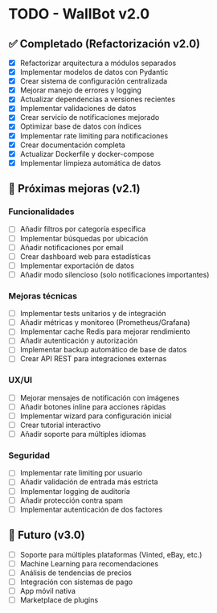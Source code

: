 # TODO - WallBot v2.0

## ✅ Completado (Refactorización v2.0)

- [x] Refactorizar arquitectura a módulos separados
- [x] Implementar modelos de datos con Pydantic
- [x] Crear sistema de configuración centralizada
- [x] Mejorar manejo de errores y logging
- [x] Actualizar dependencias a versiones recientes
- [x] Implementar validaciones de datos
- [x] Crear servicio de notificaciones mejorado
- [x] Optimizar base de datos con índices
- [x] Implementar rate limiting para notificaciones
- [x] Crear documentación completa
- [x] Actualizar Dockerfile y docker-compose
- [x] Implementar limpieza automática de datos

## 🚀 Próximas mejoras (v2.1)

### Funcionalidades
- [ ] Añadir filtros por categoría específica
- [ ] Implementar búsquedas por ubicación
- [ ] Añadir notificaciones por email
- [ ] Crear dashboard web para estadísticas
- [ ] Implementar exportación de datos
- [ ] Añadir modo silencioso (solo notificaciones importantes)

### Mejoras técnicas
- [ ] Implementar tests unitarios y de integración
- [ ] Añadir métricas y monitoreo (Prometheus/Grafana)
- [ ] Implementar cache Redis para mejorar rendimiento
- [ ] Añadir autenticación y autorización
- [ ] Implementar backup automático de base de datos
- [ ] Crear API REST para integraciones externas

### UX/UI
- [ ] Mejorar mensajes de notificación con imágenes
- [ ] Añadir botones inline para acciones rápidas
- [ ] Implementar wizard para configuración inicial
- [ ] Crear tutorial interactivo
- [ ] Añadir soporte para múltiples idiomas

### Seguridad
- [ ] Implementar rate limiting por usuario
- [ ] Añadir validación de entrada más estricta
- [ ] Implementar logging de auditoría
- [ ] Añadir protección contra spam
- [ ] Implementar autenticación de dos factores

## 🔮 Futuro (v3.0)

- [ ] Soporte para múltiples plataformas (Vinted, eBay, etc.)
- [ ] Machine Learning para recomendaciones
- [ ] Análisis de tendencias de precios
- [ ] Integración con sistemas de pago
- [ ] App móvil nativa
- [ ] Marketplace de plugins